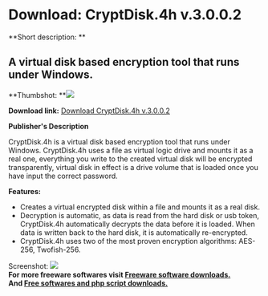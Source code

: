 # Download: CryptDisk.4h v.3.0.0.2

**Short description: **

## A virtual disk based encryption tool that runs under Windows.

  
**Thumbshot: **![](http://www.freewarefiles.com/screenshot/cryptdisk4h_md.gif)   
  
**Download link:** [Download CryptDisk.4h v.3.0.0.2](http://freesoftwares.boysofts.com/CryptDiskh-V_program_37450.html)  
  

**Publisher's Description**  
  

CryptDisk.4h is a virtual disk based encryption tool that runs under Windows.
CryptDisk.4h uses a file as virtual logic drive and mounts it as a real one,
everything you write to the created virtual disk will be encrypted
transparently, virtual disk in effect is a drive volume that is loaded once
you have input the correct password.

**Features:**

  * Creates a virtual encrypted disk within a file and mounts it as a real disk. 
  * Decryption is automatic, as data is read from the hard disk or usb token, CryptDisk.4h automatically decrypts the data before it is loaded. When data is written back to the hard disk, it is automatically re-encrypted. 
  * CryptDisk.4h uses two of the most proven encryption algorithms: AES-256, Twofish-256. 

  
  
Screenshot: ![](http://www.freewarefiles.com/screenshot/cryptdisk4h.gif)  
**For more freeware softwares visit [Freeware software downloads.](http://freesoftwares.boysofts.com/)**   
**And [Free softwares and php script downloads.](http://www.boysofts.com/)**

